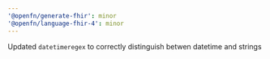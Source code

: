 ```yaml
---
'@openfn/generate-fhir': minor
'@openfn/language-fhir-4': minor
---
```


Updated `datetimeregex` to correctly distinguish betwen datetime and strings
